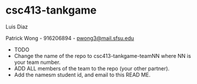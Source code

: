 # csc413-tankgame

Luis Diaz

Patrick Wong - 916206894 - pwong3@mail.sfsu.edu

- TODO
- Change the name of the repo to csc413-tankgame-teamNN where NN is your team number.
- ADD ALL members of the team to the repo (your other partner).
- Add the namesm student id, and email to this READ ME.
